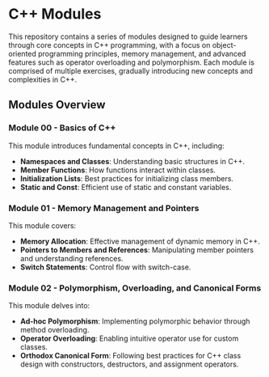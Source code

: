 # C++ Modules

This repository contains a series of modules designed to guide learners through core concepts in C++ programming, with a focus on object-oriented programming principles, memory management, and advanced features such as operator overloading and polymorphism. Each module is comprised of multiple exercises, gradually introducing new concepts and complexities in C++.

## Modules Overview

### Module 00 - Basics of C++
This module introduces fundamental concepts in C++, including:
- **Namespaces and Classes**: Understanding basic structures in C++.
- **Member Functions**: How functions interact within classes.
- **Initialization Lists**: Best practices for initializing class members.
- **Static and Const**: Efficient use of static and constant variables.

### Module 01 - Memory Management and Pointers
This module covers:
- **Memory Allocation**: Effective management of dynamic memory in C++.
- **Pointers to Members and References**: Manipulating member pointers and understanding references.
- **Switch Statements**: Control flow with switch-case.

### Module 02 - Polymorphism, Overloading, and Canonical Forms
This module delves into:
- **Ad-hoc Polymorphism**: Implementing polymorphic behavior through method overloading.
- **Operator Overloading**: Enabling intuitive operator use for custom classes.
- **Orthodox Canonical Form**: Following best practices for C++ class design with constructors, destructors, and assignment operators.


